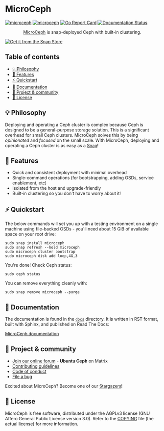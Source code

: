 # MicroCeph

[![microceph](https://snapcraft.io/microceph/badge.svg)](https://snapcraft.io/microceph)
[![microceph](https://snapcraft.io/microceph/trending.svg?name=0)](https://snapcraft.io/microceph)
[![Go Report Card](https://goreportcard.com/badge/github.com/canonical/microceph/microceph)](https://goreportcard.com/report/github.com/canonical/microceph/microceph)
[![Documentation Status](https://readthedocs.com/projects/canonical-microceph/badge/?version=latest)](https://canonical-microceph.readthedocs-hosted.com/en/latest/?badge=latest)

<p align="center">
<a href="https://snapcraft.io/microceph">MicroCeph</a> is snap-deployed Ceph with built-in clustering.
</p>

[![Get it from the Snap Store][snap-button]][snap-microceph]

## Table of contents

* [💡 Philosophy](#-philosophy)
* [🎯 Features](#-features)
* [⚡️ Quickstart](#%EF%B8%8Fquickstart)
* [📖 Documentation](#-documentation)
* [💫 Project & community](#-project--community)
* [📰 License](#-license)

## 💡 Philosophy

Deploying and operating a Ceph cluster is complex because Ceph is designed to
be a general-purpose storage solution. This is a significant overhead for small
Ceph clusters. MicroCeph solves this by being _opinionated_ and _focused_ on
the small scale. With MicroCeph, deploying and operating a Ceph cluster is as
easy as a [Snap][snap-microceph]!

## 🎯 Features

* Quick and consistent deployment with minimal overhead
* Single-command operations (for bootstrapping, adding OSDs, service enablement, etc)
* Isolated from the host and upgrade-friendly
* Built-in clustering so you don't have to worry about it!

## ⚡️ Quickstart

The below commands will set you up with a testing environment on a single
machine using file-backed OSDs - you'll need about 15 GiB of available space on
your root drive:

    sudo snap install microceph 
    sudo snap refresh --hold microceph
    sudo microceph cluster bootstrap
    sudo microceph disk add loop,4G,3

You're done! Check Ceph status:

    sudo ceph status

You can remove everything cleanly with:

    sudo snap remove microceph --purge

## 📖 Documentation

The documentation is found in the [`docs`][docs-dir-microceph] directory. It is
written in RST format, built with Sphinx, and published on Read The Docs:

[MicroCeph documentation][rtd-microceph]

## 💫 Project & community

* [Join our online forum][matrix-microceph] - **Ubuntu Ceph** on Matrix
* [Contributing guidelines][contrib-microceph]
* [Code of conduct][ubuntu-coc]
* [File a bug][bug-microceph]

Excited about MicroCeph? Become one of our [Stargazers][stargazers-microceph]!

## 📰 License

MicroCeph is free software, distributed under the AGPLv3 license (GNU Affero
General Public License version 3.0). Refer to the [COPYING][license-microceph]
file (the actual license) for more information.

<!-- LINKS -->

[snap-button]: https://snapcraft.io/static/images/badges/en/snap-store-black.svg
[snap-microceph]: https://snapcraft.io/microceph
[rtd-microceph]: https://canonical-microceph.readthedocs-hosted.com/
[docs-dir-microceph]: https://github.com/canonical/microceph/tree/main/docs
[contrib-microceph]: ./CONTRIBUTING.md
[license-microceph]: ./COPYING
[ubuntu-coc]: https://ubuntu.com/community/ethos/code-of-conduct
[bug-microceph]: https://github.com/canonical/microceph/issues/new
[stargazers-microceph]: https://github.com/canonical/microceph/stargazers
[matrix-microceph]: https://matrix.to/#/#ubuntu-ceph:matrix.org
